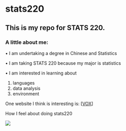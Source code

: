 # stats220
## **This is my repo for STATS 220.** 

### A little about me:

• I am undertaking a degree in Chinese and Statistics

• I am taking STATS 220 because my major is statistics 

• I am interested in learning about 
  1. languages
  2. data analysis
  3. environment

One website I think is interesting is:
[[VOX](https://www.vox.com/)]

How I feel about doing stats220

![](https://media1.giphy.com/media/v1.Y2lkPTc5MGI3NjExYXdsczc5ZGk2ZHkwY2x2aHdocmxjNGthNWZ2djNsZmttZnBkc2htZSZlcD12MV9pbnRlcm5hbF9naWZfYnlfaWQmY3Q9Zw/DyQrKMpqkAhNHZ1iWe/giphy.gif)


